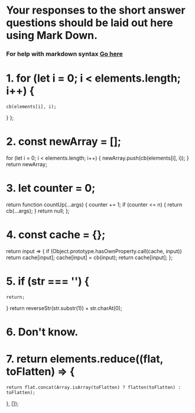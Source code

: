 # Your responses to the short answer questions should be laid out here using Mark Down.
### For help with markdown syntax [Go here](https://github.com/adam-p/markdown-here/wiki/Markdown-Cheatsheet)

# 1. for (let i = 0; i < elements.length; i++) {
    cb(elements[i], i);
  }
};

# 2. const newArray = [];

  for (let i = 0; i < elements.length; i++) {
    newArray.push(cb(elements[i], i));
  }
  return newArray;


# 3.   let counter = 0;
  return function countUp(...args) {
    counter += 1;
    if (counter <= n) {
      return cb(...args);
    }
    return null;
  };

# 4. const cache = {};

  return input => {
    if (Object.prototype.hasOwnProperty.call(cache, input)) return cache[input];
    cache[input] = cb(input);
    return cache[input];
  };

# 5. if (str === '') {
    return;
  }
  return reverseStr(str.substr(1)) + str.charAt(0);

# 6. Don't know.


# 7. return elements.reduce((flat, toFlatten) => {
    return flat.concat(Array.isArray(toFlatten) ? flatten(toFlatten) : toFlatten);
  }, []);